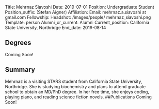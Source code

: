 Title: Mehrnaz Siavoshi
Date: 2019-07-01
Position: Undergraduate Student
Position_suffix: (Stefan Aigner)
Affiliation: 
Email: mehrnaz.a.siavoshi at gmail.com
Fellowship:
Headshot: /images/people/ mehrnaz_siavoshi.png
Template: person
Alumni_or_current: Alumni
Current_position: California State University, Northridge
End_date: 2019-08-14
<!-- Status: draft -->

## Degrees
Coming Soon!
## Summary
Mehrnaz is a visiting STARS student from California State University, Northridge. She is studying biochemistry and plans to attend graduate school to obtain an MD/PhD degree. In her free time, she enjoys coding, playing piano, and reading science fiction novels.
##Publications
Coming Soon!